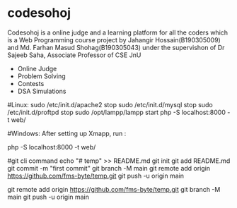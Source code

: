 # codesohoj

Codesohoj is a online judge and a learning platform for all the coders which is a Web Programming course project by Jahangir Hossain(B190305009) and Md. Farhan Masud Shohag(B190305043) under the supervishon of Dr Sajeeb Saha, Associate Professor of CSE JnU

- Online Judge
- Problem Solving
- Contests
- DSA Simulations

#Linux:
sudo /etc/init.d/apache2 stop 
sudo /etc/init.d/mysql stop 
sudo /etc/init.d/proftpd stop
sudo /opt/lampp/lampp start
php -S localhost:8000 -t web/


#Windows:
After setting up Xmapp, run :

php -S localhost:8000 -t web/

#git cli command
echo "# temp" >> README.md
git init
git add README.md
git commit -m "first commit"
git branch -M main
git remote add origin https://github.com/fms-byte/temp.git
git push -u origin main


git remote add origin https://github.com/fms-byte/temp.git
git branch -M main
git push -u origin main